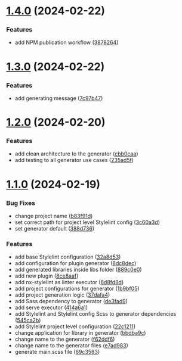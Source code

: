 # [1.4.0](https://github.com/GitOpsLovers/nx-sass/compare/v1.3.0...v1.4.0) (2024-02-22)


### Features

* add NPM publication workflow ([3878264](https://github.com/GitOpsLovers/nx-sass/commit/3878264c0e3ea5438e8ae0027e0cc4895310b6ae))



# [1.3.0](https://github.com/GitOpsLovers/nx-sass/compare/v1.2.0...v1.3.0) (2024-02-22)


### Features

* add generating message ([7c97b47](https://github.com/GitOpsLovers/nx-sass/commit/7c97b47b465172d719143a76ef50d6681707e5db))



# [1.2.0](https://github.com/GitOpsLovers/nx-sass/compare/v1.1.0...v1.2.0) (2024-02-20)


### Features

* add clean architecture to the generator ([cbb0caa](https://github.com/GitOpsLovers/nx-sass/commit/cbb0caacb50c73d67adf84e928fb2edff41c1fa2))
* add testing to all generator use cases ([235ad5f](https://github.com/GitOpsLovers/nx-sass/commit/235ad5f9c85c7d42c18ef8fa74b7ca4956a78671))



# [1.1.0](https://github.com/GitOpsLovers/nx-sass/compare/8ce8aafaa0ef2d32cea87a4b212dfb9c06204da3...v1.1.0) (2024-02-19)


### Bug Fixes

* change project name ([b83f91d](https://github.com/GitOpsLovers/nx-sass/commit/b83f91d5ec0f2c02c350f6caf58a08ece77267d4))
* set correct path for project level Stylelint config ([3c60a3d](https://github.com/GitOpsLovers/nx-sass/commit/3c60a3d947d762f70688b76f66e149ef0381e396))
* set generator default ([388d736](https://github.com/GitOpsLovers/nx-sass/commit/388d7368a437df7ca020d7ea48cb91da9af0077d))


### Features

* add base Stylelint configuration ([32a8d53](https://github.com/GitOpsLovers/nx-sass/commit/32a8d53e9ad8db1f6327c098a1706f07e2a22cc3))
* add configuration for plugin generator ([8dc8dec](https://github.com/GitOpsLovers/nx-sass/commit/8dc8dec8ed5908631a176ed49605767db4de97a0))
* add generated libraries inside libs folder ([889c0e0](https://github.com/GitOpsLovers/nx-sass/commit/889c0e0930012de4ce02d7b0737d5dc22d2b838f))
* add new plugin ([8ce8aaf](https://github.com/GitOpsLovers/nx-sass/commit/8ce8aafaa0ef2d32cea87a4b212dfb9c06204da3))
* add nx-stylelint as linter executor ([6d8fd8d](https://github.com/GitOpsLovers/nx-sass/commit/6d8fd8d12b5e224a370b21ddc48adbabf48dc700))
* add project configurations for generator ([1b9bf05](https://github.com/GitOpsLovers/nx-sass/commit/1b9bf05c294beadab4e0e576ac0e4b9f2361ed18))
* add project generation logic ([37dafa4](https://github.com/GitOpsLovers/nx-sass/commit/37dafa4a4863ac4c85a921ec498a25392d1f45af))
* add Sass dependency to generator ([de3fad9](https://github.com/GitOpsLovers/nx-sass/commit/de3fad9794bf7a24b397c723071ef9f64f006866))
* add serve executor ([414a6a1](https://github.com/GitOpsLovers/nx-sass/commit/414a6a127eb26e59d5b2e302601673431222475d))
* add Stylelint and Stylelint config Scss to generator dependencies ([545ca2b](https://github.com/GitOpsLovers/nx-sass/commit/545ca2b031f4835b0579aaae609673b27cff8589))
* add Stylelint project level configuration ([22c1211](https://github.com/GitOpsLovers/nx-sass/commit/22c12114bd5b4a6a4e77f586dccc0de900512958))
* change application for library in generator ([bbdba9c](https://github.com/GitOpsLovers/nx-sass/commit/bbdba9cb47c39491db3b59a0870618451280d426))
* change name to the generator ([f62ddf6](https://github.com/GitOpsLovers/nx-sass/commit/f62ddf6882d9c6deab3710987d35593306b005d0))
* change name to the generator files ([e7ad983](https://github.com/GitOpsLovers/nx-sass/commit/e7ad98352cafb34c05f9e81a0fcc8a1755ff0ab0))
* generate main.scss file ([69c3583](https://github.com/GitOpsLovers/nx-sass/commit/69c3583cbbd69c92e6b9c4015c5a053e9ad6e86d))



